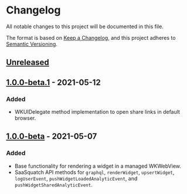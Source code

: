 # Changelog
All notable changes to this project will be documented in this file.

The format is based on [Keep a Changelog](https://keepachangelog.com/en/1.0.0/),
and this project adheres to [Semantic Versioning](https://semver.org/spec/v2.0.0.html).

## [Unreleased]

## [1.0.0-beta.1] - 2021-05-12
### Added
- WKUIDelegate method implementation to open share links in default browser.

## [1.0.0-beta] - 2021-05-07
### Added
- Base functionality for rendering a widget in a managed WKWebView.
- SaaSquatch API methods for `graphql`, `renderWidget`, `upsertWidget`, `logUserEvent`, `pushWidgetLoadedAnalyticEvent`, and `pushWidgetSharedAnalyticEvent`.

[Unreleased]: https://github.com/saasquatch/squatch-ios/compare/v1.0.0-beta.1...HEAD
[1.0.0-beta.1]: https://github.com/saasquatch/squatch-ios/compare/v1.0.0-beta...v1.0.0-beta.1
[1.0.0-beta]: https://github.com/saasquatch/squatch-ios/releases/tag/v1.0.0-beta
